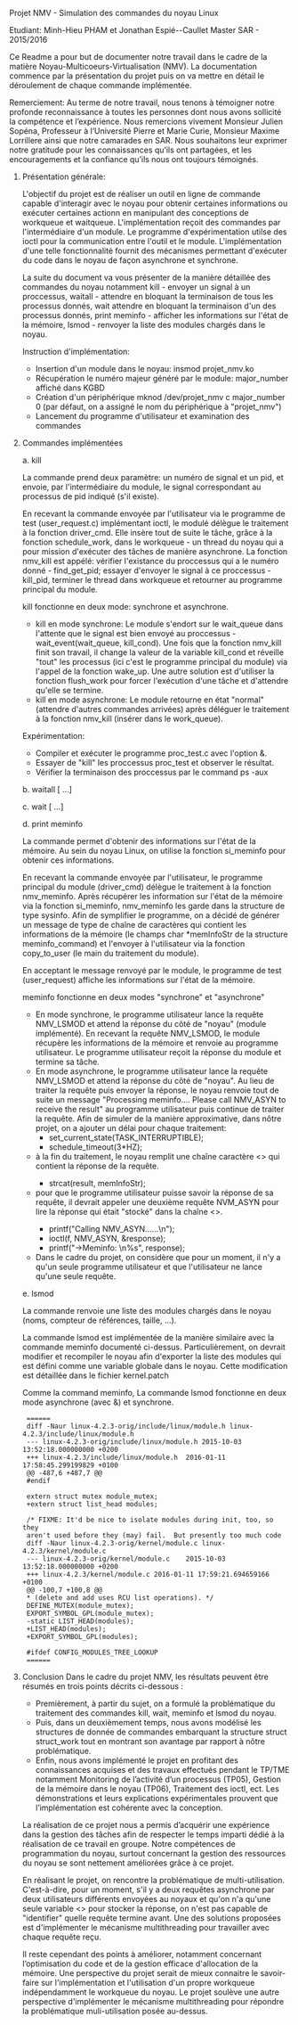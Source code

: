 Projet NMV - Simulation des commandes du noyau Linux 
				
Etudiant: Minh-Hieu PHAM et Jonathan Espié--Caullet
Master SAR - 2015/2016

Ce Readme a pour but de documenter notre travail dans le cadre de la matière Noyau-Multicoeurs-Virtualisation (NMV). La documentation commence par la présentation du projet puis on va mettre en détail le déroulement de chaque commande implémentée.  
	
Remerciement: Au terme de notre travail, nous tenons à témoigner notre profonde reconnaissance à toutes les personnes dont nous avons sollicité la compétence et l’expérience.  Nous remercions vivement Monsieur Julien Sopéna, Professeur à l’Université Pierre et Marie Curie, Monsieur Maxime Lorrillere ainsi que notre camarades en SAR. Nous souhaitons leur exprimer notre gratitude pour les connaissances qu’ils ont partagées, et les encouragements et la confiance qu’ils nous ont toujours témoignés. 
	
1. Présentation générale: 

	L'objectif du projet est de réaliser un outil en ligne de commande capable d'interagir avec le noyau pour obtenir certaines informations ou exécuter certaines actionn en manipulant des conceptions de workqueue et waitqueue. L'implémentation reçoit des commandes par l'intermédiaire d'un module. Le programme d'expérimentation utilse des ioctl pour la communication entre l'outil et le module. L'implémentation d'une telle fonctionnalité fournit des mécanismes permettant d'exécuter du code dans le noyau de façon asynchrone et synchrone. 
	
	La suite du document va vous présenter de la manière détaillée des commandes  du noyau notamment kill - envoyer un signal à un proccessus, waitall - attendre en bloquant la terminaison de tous les processus donnés, wait attendre en bloquant la terminaison d'un des processus donnés, print meminfo - afficher les informations sur l'état de la mémoire, lsmod - renvoyer la liste des modules chargés dans le noyau. 
	
	Instruction d'implémentation: 
	- Insertion d'un module dans le noyau: insmod projet_nmv.ko
	- Récupération le numéro majeur généré par le module: major_number affiché dans KGBD
	- Création d'un périphérique mknod /dev/projet_nmv c major_number 0 (par défaut, on a assigné le nom du périphérique à "projet_nmv")
	- Lancement du programme d'utilisateur et examination des commandes
	
2. Commandes implémentées

	a. kill <signal> <pid>
		
	La commande prend deux paramètre: un numéro de signal et un pid, et envoie, par l'intermédiaire du module, le signal correspondant au processus de pid indiqué (s'il existe). 
		
	En recevant la commande envoyée par l'utilisateur via le programme de test (user_request.c) implémentant ioctl, le modulé délègue le traitement à la fonction driver_cmd. Elle insère tout de suite le tâche, grâce à la fonction schedule_work, dans le workqueue - un thread du noyau qui a pour mission d'exécuter des tâches de manière asynchrone. La fonction nmv_kill est appélé: vérifier l'existance du proccessus qui a le numéro donné -  find_get_pid; essayer d'envoyer le signal à ce proccessus - kill_pid, terminer le thread dans workqueue et retourner au programme principal du module. 		
		
	kill fonctionne en deux mode: synchrone et asynchrone. 
	- kill en mode synchrone: Le module s'endort sur le wait_queue dans l'attente que le signal est bien envoyé au proccessus - wait_event(wait_queue, kill_cond). Une fois que la fonction nmv_kill finit son travail, il change la valeur de la variable kill_cond et réveille "tout" les processus (ici c'est le programme principal du module) via l'appel de la fonction wake_up. Une autre solution est d'utiliser la fonction flush_work pour forcer l'exécution d'une tâche et d'attendre qu'elle se termine.  
	- kill en mode asynchrone: Le module retourne en état "normal" (attendre d'autres commandes arrivées) après déléguer le traitement à la fonction nmv_kill (insérer dans le work_queue). 
	
	Expérimentation: 
	- Compiler et exécuter le programme proc_test.c avec l'option &. 
	- Essayer de "kill" les proccessus proc_test et observer le résultat.
	- Vérifier la terminaison des proccessus par le command ps -aux 
		
	b. waitall <pid> [<pid> ...]
	
	c. wait <pid> [<pid> ...]
	
	d. print meminfo

	La commande permet d'obtenir des informations sur l'état de la mémoire. Au sein du noyau Linux, on utilise la fonction si_meminfo pour obtenir ces informations. 
		
	En recevant la commande envoyée par l'utilisateur, le programme principal du module (driver_cmd) délègue le traitement à la fonction nmv_meminfo. Après récupérer les information sur l'état de la mémoire via la fonction si_meminfo, nmv_meminfo les garde dans la structure de type sysinfo. Afin de symplifier le programme, on a décidé de générer un message de type de chaîne de caractères qui contient les informations de la mémoire (le champs char *memInfoStr de la structure meminfo_command) et l'envoyer à l'utilisateur via la fonction copy_to_user (le main du traitement du module). 
		
	En acceptant le message renvoyé par le module, le programme de test (user_request) affiche les informations sur l'état de la mémoire. 

	meminfo fonctionne en deux modes "synchrone" et "asynchrone"
	- En mode synchrone, le programme utilisateur lance la requête NMV_LSMOD et attend la réponse du côté de "noyau" (module implémenté). En recevant la requête NMV_LSMOD, le module récupère les informations de la mémoire et renvoie au programme utilisateur. Le programme utilisateur reçoit la réponse du module et termine sa tâche. 
	- En mode asynchrone, le programme utilisateur lance la requête NMV_LSMOD et attend la réponse du côté de "noyau". Au lieu de traiter la requête puis envoyer la réponse, le noyau renvoie tout de suite un message "Processing meminfo.... Please call NMV_ASYN to receive the result" au programme utilisateur puis continue de traiter la requête. Afin de simuler de la manière approximative, dans nôtre projet, on a ajouter un délai pour chaque traitement: 
		+ set_current_state(TASK_INTERRUPTIBLE);
		+ schedule_timeout(3*HZ);
	+ à la fin du traitement, le noyau remplit une chaîne caractère <<result>> qui contient la réponse de la requête. 
		+ strcat(result, memInfoStr);
	+ pour que le programme utilisateur puisse savoir la réponse de sa requête, il devrait appeler une deuxième requête NVM_ASYN pour lire la réponse qui était "stocké" dans la chaîne <<result>>. 
		+ printf("Calling NMV_ASYN......\n");
		+ ioctl(f, NMV_ASYN, &response);
		+ printf("->Meminfo: \n%s", response);
	+ Dans le cadre du projet, on considère que pour un moment, il n'y a qu'un seule programme utilisateur et que l'utilisateur ne lance qu'une seule requête. 
	
	e. lsmod 

	La commande renvoie une liste des modules chargés dans le noyau (noms, compteur de références, taille, ...). 
		
	La commande lsmod est implémentée de la manière similaire avec la commande meminfo documenté ci-dessus. Particulièrement, on devrait modifier et recompiler le noyau afin d'exporter la liste des modules qui est défini comme une variable globale dans le noyau. Cette modification est détaillée dans le fichier kernel.patch

	Comme la command meminfo, La commande lsmod fonctionne en deux mode asynchrone (avec &) et synchrone.   
		
		======
		diff -Naur linux-4.2.3-orig/include/linux/module.h linux-4.2.3/include/linux/module.h
		--- linux-4.2.3-orig/include/linux/module.h	2015-10-03 13:52:18.000000000 +0200
		+++ linux-4.2.3/include/linux/module.h	2016-01-11 17:58:45.299199829 +0100
		@@ -487,6 +487,7 @@
		#endif
 
		extern struct mutex module_mutex;
		+extern struct list_head modules;
 
		/* FIXME: It'd be nice to isolate modules during init, too, so they
		aren't used before they (may) fail.  But presently too much code
		diff -Naur linux-4.2.3-orig/kernel/module.c linux-4.2.3/kernel/module.c
		--- linux-4.2.3-orig/kernel/module.c	2015-10-03 13:52:18.000000000 +0200
		+++ linux-4.2.3/kernel/module.c	2016-01-11 17:59:21.694659166 +0100
		@@ -100,7 +100,8 @@
		* (delete and add uses RCU list operations). */
		DEFINE_MUTEX(module_mutex);
		EXPORT_SYMBOL_GPL(module_mutex);
		-static LIST_HEAD(modules);
		+LIST_HEAD(modules);
		+EXPORT_SYMBOL_GPL(modules);
 
		#ifdef CONFIG_MODULES_TREE_LOOKUP
		======
		
3. Conclusion
	Dans le cadre du projet NMV, les résultats peuvent être résumés en trois points décrits ci-dessous : 

	- Premièrement, à partir du sujet, on a formulé la problématique du traitement des commandes kill, wait, meminfo et lsmod du noyau. 
	- Puis, dans un deuxièmement temps, nous avons modélisé les structures de donnée de commandes embarquant la structure struct struct_work tout en montrant son avantage par rapport à nôtre problématique.
	- Enfin, nous avons implémenté le projet en profitant des connaissances acquises et des travaux effectués pendant le TP/TME notamment  Monitoring de l’activité d’un processus (TP05), Gestion de la mémoire dans le noyau (TP06), Traitement des ioctl, ect. Les démonstrations et leurs explications expérimentales prouvent que l’implémentation est cohérente avec la conception. 

	La réalisation de ce projet nous a permis d’acquérir une expérience dans la gestion des tâches afin de respecter le temps imparti dédié à la réalisation de ce travail en groupe. Notre compétences de programmation du noyau, surtout concernant la gestion des ressources du noyau se sont nettement améliorées grâce à ce projet. 
	
	En réalisant le projet, on rencontre la problématique de multi-utilisation. C'est-à-dire, pour un moment, s'il y a deux requêtes asynchrone par deux utilisateurs différents envoyées au noyaux et qu'on n'a qu'une seule variable <<result>> pour stocker la réponse, on n'est pas capable de "identifier" quelle requête termine avant. Une des solutions proposées est d'implémenter le mécanisme multithreading pour travailler avec chaque requête reçu.  
	
	Il reste cependant des points à améliorer, notamment concernant l’optimisation du code et de la gestion efficace d'allocation de la mémoire. Une perspective du projet serait de mieux connaitre le savoir-faire sur l'implémentation et l'utilisation d'un propre workqueue indépendamment le workqueue du noyau. Le projet soulève une autre perspective d'implémenter le mécanisme multithreading pour répondre la problématique muli-utilisation posée au-dessus. 

	
	

